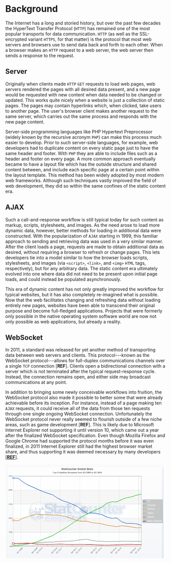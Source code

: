 # Background

The Internet has a long and storied history, but over the past few decades the HyperText Transfer Protocol (`HTTP`) has remained one of the most popular transports for data communication.
`HTTP` (as well as the SSL-encrypted variant `HTTPS`, for that matter) is the protocol that most web servers and browsers use to send data back and forth to each other.
When a browser makes an `HTTP` request to a web server, the web server then sends a response to the request.


## Server

Originally when clients made `HTTP` `GET` requests to load web pages, web servers rendered the pages with all desired data present, and a new page would be requested with new content when data needed to be changed or updated.
This works quite nicely when a website is just a collection of static pages.
The pages may contain hyperlinks which, when clicked, take users to another page.
The user's browser client makes another request to the same server, which carries out the same process and responds with the new page content.

Server-side programming languages like PHP Hypertext Preprocessor (widely known by the recursive acronym `PHP`) can make this process much easier to develop.
Prior to such server-side languages, for example, web developers had to duplicate content on every static page just to have the same header and footer.
With `PHP` they are able to include files such as a header and footer on every page.
A more common approach eventually became to have a layout file which has the outside structure and shared content between, and include each specific page at a certain point within the layout template.
This method has been widely adopted by most modern web frameworks.
Although such techniques vastly improved the field of web development, they did so within the same confines of the static content era.


## AJAX

Such a call-and-response workflow is still typical today for such content as markup, scripts, stylesheets, and images.
As the need arose to load more dynamic data, however, better methods for loading in additional data were constructed.
With the popularization of `AJAX` starting in 1999, this familiar approach to sending and retrieving data was used in a very similar manner.
After the client loads a page, requests are made to obtain additional data as desired, without requiring a browser to refresh or change pages.
This lets developers tie into a model similar to how the browser loads scripts, stylesheets, and images (via `<script>`, `<link>`, and `<img>` `HTML` tags, respectively), but for any arbitrary data.
The static content era ultimately evolved into one where data did not need to be present upon initial page loads, and could instead be populated asynchronously.

This era of dynamic content has not only greatly improved the workflow for typical websites, but it has also completely re-imagined what is possible.
Now that the web facilitates changing and refreshing data without loading entirely new pages, websites have been able to transcend their original purpose and become full-fledged applications.
Projects that were formerly only possible in the native operating system software world are now not only possible as web applications, but already a reality.


## WebSocket

In 2011, a standard was released for yet another method of transporting data between web servers and clients.
This protocol---known as the WebSocket protocol---allows for full-duplex communications channels over a single `TCP` connection [__REF__].
Clients open a bidirectional connection with a server which is not terminated after the typical request-response cycle.
Instead, the connection remains open, and either side may broadcast communications at any point.

In addition to bringing some newly conceivable workflows into fruition, the WebSocket protocol also made it possible to better some that were already achievable before its inception.
For instance, instead of a page making ten `AJAX` requests, it could receive all of the data from those ten requests through one single ongoing WebSocket connection.
Unfortunately the WebSocket protocol never really seemed to flourish outside of a few niche areas, such as game development [__REF__].
This is likely due to Microsoft Internet Explorer not supporting it until version 10, which came out a year after the finalized WebSocket specification.
Even though Mozilla Firefox and Google Chrome had supported the protocol months before it was even finalized, in 2011 Internet Explorer still had the highest browser market share, and thus supporting it was deemed necessary by many developers [[__REF__](http://gs.statcounter.com/)].

![Desktop browser market share, Q3 2008 to Q1 2015.](images/StatCounter-browser-ww-quarterly-20083-20151.jpg "desktop browser market share")
